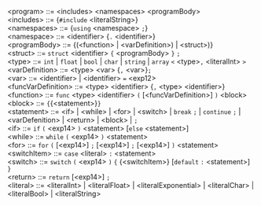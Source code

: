 
\<program> ::= \<includes> \<namespaces> \<programBody>  
\<includes> ::= {`#include` \<literalString>}  
\<namespaces> ::= {`using` \<namespace> `;`}  
\<namespace> ::= \<identifier> {`.` \<identifier>}  
\<programBody> ::= {(\<function> | \<varDefinition>) | \<struct>)}  
\<struct> ::= `struct` \<identifier> `{` \<programBody> `}` `;`  
\<type> ::= `int` | `float` | `bool` | `char` | `string` | `array` `<` \<type>`,` \<literalInt> `>`  
\<varDefinition> ::= \<type> \<var> {`,`  \<var>}`;`  
\<var> ::= \<identifier> | \<identifier> `=` \<exp12>  
\<funcVarDefinition> ::= \<type> \<identifier> {`,` \<type> \<identifier>}  
\<function> ::= `func` \<type> \<identifier> `(` \[\<funcVarDefinition>] `)` \<block>  
\<block> ::= `{`{\<statement>}`}`  
\<statement> ::= \<if> | \<while> | \<for> | \<switch> | `break` `;` | `continue` `;` | \<varDefenition> | \<return> | \<block> | `;`  
\<if> ::= `if` `(` \<exp14> `)` \<statement> \[`else` \<statement>]  
\<while> ::= `while` `(` \<exp14> `)` \<statement>  
\<for> ::= `for` `(` \[\<exp14>] `;` \[\<exp14>] `;` \[\<exp14>] `)` \<statement>  
\<switchItem> ::= `case` \<literal> `:` \<statement>  
\<switch> ::= `switch` `(` \<exp14> `)` `{` {\<switchItem>} \[`default` `:` \<statement>] `}`  
\<return> ::= `return` \[\<exp14>] `;`  
\<literal> ::= \<literalInt> | \<literalFloat> | \<literalExponential> | \<literalChar> | \<literalBool> | \<literalString>  